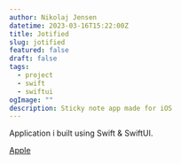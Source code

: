 ```yaml
---
author: Nikolaj Jensen
datetime: 2023-03-16T15:22:00Z
title: Jotified
slug: jotified
featured: false
draft: false
tags:
  - project
  - swift
  - swiftui
ogImage: ""
description: Sticky note app made for iOS
---
```


Application i built using Swift & SwiftUI.

[Apple](https://apps.apple.com/us/app/jotified/id6446775604)
